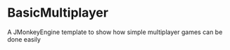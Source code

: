 # BasicMultiplayer
A JMonkeyEngine template to show how simple multiplayer games can be done easily
